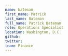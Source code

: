 ```yaml
---
name: bateman
first_name: Patrick
last_name: Bateman
full_name: Patrick Bateman
role: Operations Specialist
location: Washington, D.C.
github:
twitter:
team: Finance
---
```

